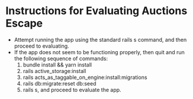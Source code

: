 # Instructions for Evaluating Auctions Escape
- Attempt running the app using the standard rails s command, and then proceed to evaluating.
- If the app does not seem to be functioning properly, then quit and run the following sequence of commands:
  1. bundle install && yarn install
  2. rails active_storage:install
  3. rails acts_as_taggable_on_engine:install:migrations
  4. rails db:migrate:reset db:seed
  5. rails s, and proceed to evaluate the app.
